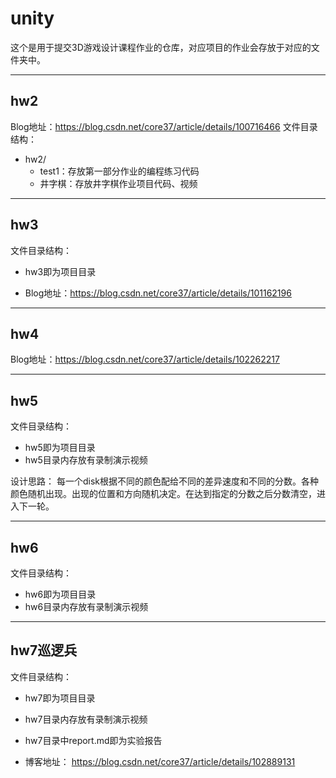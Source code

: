 # unity

这个是用于提交3D游戏设计课程作业的仓库，对应项目的作业会存放于对应的文件夹中。

----

## hw2
Blog地址：https://blog.csdn.net/core37/article/details/100716466
文件目录结构：
* hw2/
  * test1：存放第一部分作业的编程练习代码
  * 井字棋：存放井字棋作业项目代码、视频



----

## hw3


文件目录结构：
* hw3即为项目目录

* Blog地址：https://blog.csdn.net/core37/article/details/101162196

----
## hw4
Blog地址：https://blog.csdn.net/core37/article/details/102262217

----

## hw5
文件目录结构：
* hw5即为项目目录
* hw5目录内存放有录制演示视频


设计思路：
每一个disk根据不同的颜色配给不同的差异速度和不同的分数。各种颜色随机出现。出现的位置和方向随机决定。在达到指定的分数之后分数清空，进入下一轮。

-----

## hw6
文件目录结构：
* hw6即为项目目录
* hw6目录内存放有录制演示视频

---
## hw7巡逻兵
文件目录结构：
* hw7即为项目目录
* hw7目录内存放有录制演示视频
* hw7目录中report.md即为实验报告



* 博客地址： https://blog.csdn.net/core37/article/details/102889131 